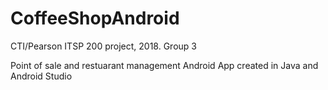 # CoffeeShopAndroid
CTI/Pearson ITSP 200 project, 2018. Group 3

Point of sale and restuarant management Android App created in Java and Android Studio
